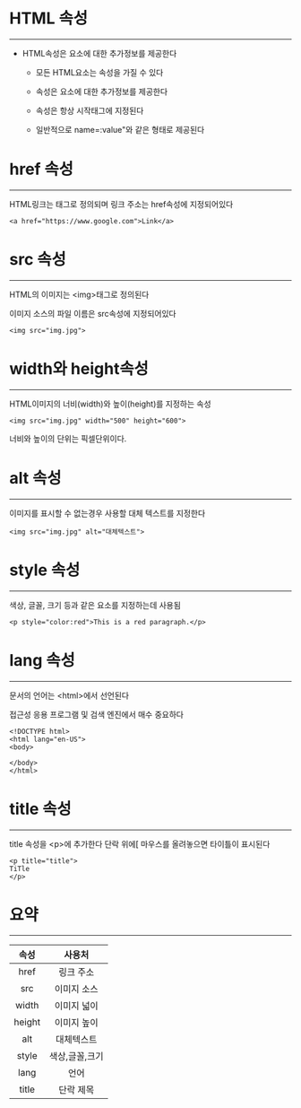# HTML 속성
---------------

* HTML속성은 요소에 대한 추가정보를 제공한다

    * 모든 HTML요소는 속성을 가질 수 있다
    
    * 속성은 요소에 대한 추가정보를 제공한다
    
    * 속성은 항상 시작태그에 지정된다
    
    * 일반적으로 name=:value"와 같은 형태로 제공된다
    

# href 속성
------------

HTML링크는 <a>태그로 정의되며 링크 주소는 href속성에 지정되어있다

```
<a href="https://www.google.com">Link</a>
```

# src 속성
-------------

HTML의 이미지는 \<img>태그로 정의된다

이미지 소스의 파일 이름은 src속성에 지정되어있다

```
<img src="img.jpg">
```

# width와 height속성
-------------------

HTML이미지의 너비(width)와 높이(height)를 지정하는 속성

```
<img src="img.jpg" width="500" height="600">
```

너비와 높이의 단위는 픽셀단위이다.

# alt 속성
---------------

이미지를 표시할 수 없는경우 사용할 대체 텍스트를 지정한다

```
<img src="img.jpg" alt="대체텍스트">
```

# style 속성
---------------

색상, 글꼴, 크기 등과 같은 요소를 지정하는데 사용됨

```
<p style="color:red">This is a red paragraph.</p>
```

# lang 속성
-------------

문서의 언어는 \<html>에서 선언된다

접근성 응용 프로그램 및 검색 엔진에서 매수 중요하다

```
<!DOCTYPE html>
<html lang="en-US">
<body>

</body>
</html>
```

# title 속성
-----------

title 속성을 \<p>에 추가한다 단락 위에[ 마우스를 올려놓으면 타이틀이 표시된다

```
<p title="title">
TiTle
</p>
```

# 요약
--------------

|속성|사용처|
|:---:|:---:|
|href|링크 주소|
|src|이미지 소스|
|width|이미지 넓이|
|height|이미지 높이|
|alt|대체텍스트|
|style| 색상,글꼴,크기|
|lang|언어|
|title|단락 제목|
